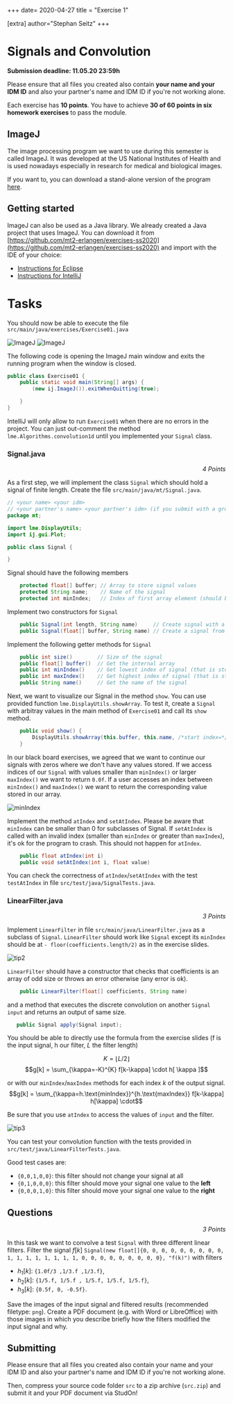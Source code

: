 +++
date= 2020-04-27
title = "Exercise 1"

[extra]
author="Stephan Seitz"
+++


# Signals and Convolution

**Submission deadline: 11.05.20 23:59h**

Please ensure that all files you created also contain **your name and your IDM ID** and also your partner's name and IDM ID if you're not working alone.

Each exercise has **10 points**. You have to achieve **30 of 60 points in six homework exercises** to pass the module.

## ImageJ

The image processing program we want to use during this semester is called ImageJ.
It was developed at the US National Institutes of Health and is used nowadays especially in research 
for medical and biological images.

If you want to, you can download a stand-alone version of the program [here](https://fiji.sc/).

## Getting started

ImageJ can also be used as a Java library.
We already created a Java project that uses ImageJ.
You can download it from [https://github.com/mt2-erlangen/exercises-ss2020](https://github.com/mt2-erlangen/exercises-ss2020) and import with the IDE of your choice:


 - [Instructions for Eclipse](../import_eclipse)
 - [Instructions for IntelliJ](../import_intellij)

# Tasks
<!--Standard project layout-->
<!--http://maven.apache.org/guides/introduction/introduction-to-the-standard-directory-layout.html-->
You should now be able to execute the file `src/main/java/exercises/Exercise01.java`

![ImageJ](../import_eclipse/run.png)
![ImageJ](../import_eclipse/imagej.png)

The following code is opening the ImageJ main window and exits the running program when the window is closed.
```java
public class Exercise01 {
    public static void main(String[] args) {
        (new ij.ImageJ()).exitWhenQuitting(true);

    }
}
```

IntelliJ will only allow to run `Exercise01` when there are no errors in the project. You can just out-comment the method `lme.Algorithms.convolution1d` until you implemented your `Signal` class.

### Signal.java

<P align="right"><i>4 Points</i>

As a first step, we will implement the class `Signal` 
which should hold a signal of finite length.
Create the file `src/main/java/mt/Signal.java`.

```java
// <your name> <your idm>
// <your partner's name> <your partner's idm> (if you submit with a group partner)
package mt;

import lme.DisplayUtils;
import ij.gui.Plot;

public class Signal {

}
```

Signal should have the following members

```java
    protected float[] buffer; // Array to store signal values
    protected String name;    // Name of the signal
    protected int minIndex;   // Index of first array element (should be 0 for signals)
```

Implement two constructors for `Signal`

```java
    public Signal(int length, String name)     // Create signal with a certain length (set values later)
    public Signal(float[] buffer, String name) // Create a signal from a provided array
```

Implement the following getter methods for `Signal`
    
```java
    public int size()        // Size of the signal
    public float[] buffer()  // Get the internal array 
    public int minIndex()    // Get lowest index of signal (that is stored in buffer)
    public int maxIndex()    // Get highest index of signal (that is stored in buffer)
    public String name()     // Get the name of the signal
```

Next, we want to visualize our Signal in the method `show`. You can use provided function `lme.DisplayUtils.showArray`.
To test it, create a `Signal` with arbitray values in the main method of `Exercise01` and call its `show` method.

```java
    public void show() {
        DisplayUtils.showArray(this.buffer, this.name, /*start index=*/0, /*distance between values=*/1);
    }
```

In our black board exercises, we agreed that we want to continue our signals with zeros where we don't have any values stored.
If we access indices of our `Signal` with values smaller than `minIndex()` or larger `maxIndex()` we want to return `0.0f`.
If a user accesses an index between `minIndex()` and `maxIndex()` we want to return the corresponding value stored in our array.


![minIndex](../signal-min-max.png)

Implement the method `atIndex` and `setAtIndex`. Please be aware that `minIndex` can be smaller than 0 for subclasses of Signal.
If `setAtIndex` is called with an invalid index (smaller than `minIndex` or greater than `maxIndex`), it's ok for the program to crash.
This should not happen for `atIndex`.

```java
    public float atIndex(int i)
    public void setAtIndex(int i, float value)
```

You can check the correctness of `atIndex`/`setAtIndex` with the test `testAtIndex` in file `src/test/java/SignalTests.java`.

### LinearFilter.java

<P align="right"><i>3 Points</i>

 Implement `LinearFilter` in file `src/main/java/LinearFilter.java` as a subclass of `Signal`.
 `LinearFilter` should work like `Signal` except its `minIndex` should be at `- floor(coefficients.length/2)` as in the exercise slides.

 ![tip2](../tip2.png)

`LinearFilter` should have a constructor that checks that coefficients is an array of odd size or throws an error otherwise (any error is ok).
```java
    public LinearFilter(float[] coefficients, String name)
```
and a method that executes the discrete convolution on another `Signal input` and returns an output of same size.
 ```java
    public Signal apply(Signal input);
 ```

 You should be able to directly use the formula from the exercise slides (f is the input signal, h our filter, $L$ the filter length)

 $$K = \lfloor L/2 \rfloor$$
 $$g[k] = \sum_{\kappa=-K}^{K} f[k-\kappa] \cdot h[ \kappa ]$$

 or with our `minIndex`/`maxIndex` methods for each index $k$ of the output signal.
 $$g[k] = \sum_{\kappa=h.\text{minIndex}}^{h.\text{maxIndex}} f[k-\kappa] h[\kappa] \cdot$$

Be sure that you use `atIndex` to access the values of `input` and the filter.

 ![tip3](../tip3.png)

You can test your convolution function with the tests provided in `src/test/java/LinearFilterTests.java`.

Good test cases are:

- `{0,0,1,0,0}`: this filter should not change your signal at all
- `{0,1,0,0,0}`: this filter should move your signal one value to the **left**
- `{0,0,0,1,0}`: this filter should move your signal one value to the **right**

## Questions

<P align="right"><i>3 Points</i>

In this task we want to convolve a test `Signal` with three different linear filters.
Filter the signal $f[k]$  `Signal(new float[]{0, 0, 0, 0, 0, 0, 0, 0, 0, 1, 1, 1, 1, 1, 1, 1, 1, 0, 0, 0, 0, 0, 0, 0, 0, 0}, "f(k)")`
with filters

 - $h_1[k]$: `{1.0f/3 ,1/3.f ,1/3.f}`,
 - $h_2[k]$: `{1/5.f, 1/5.f , 1/5.f, 1/5.f, 1/5.f}`,
 - $h_3[k]$: `{0.5f, 0, -0.5f}`.

Save the images of the input signal and filtered results (recommended filetype: `png`).
Create a PDF document (e.g. with Word or LibreOffice) with those images in which you describe briefly how the filters modified the input signal and why.

## Submitting

Please ensure that all files you created also contain your name and your IDM ID and also your partner's name and IDM ID if you're not working alone.

Then, compress your source code folder `src` to a zip archive (`src.zip`) and submit it and your PDF document via StudOn!
